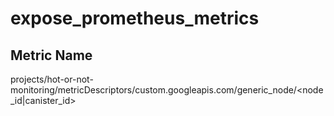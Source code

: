# expose_prometheus_metrics

## Metric Name

projects/hot-or-not-monitoring/metricDescriptors/custom.googleapis.com/generic_node/<node_id|canister_id>
